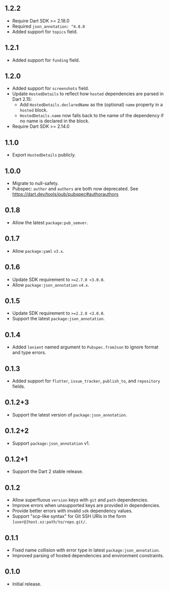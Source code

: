 ## 1.2.2

- Require Dart SDK >= 2.18.0
- Required `json_annotation: ^4.8.0`
- Added support for `topics` field.

## 1.2.1

- Added support for `funding` field.

## 1.2.0

- Added support for `screenshots` field.
- Update `HostedDetails` to reflect how `hosted` dependencies are parsed in
  Dart 2.15:
   - Add `HostedDetails.declaredName` as the (optional) `name` property in a 
     `hosted` block.
   - `HostedDetails.name` now falls back to the name of the dependency if no
      name is declared in the block.
- Require Dart SDK >= 2.14.0

## 1.1.0

- Export `HostedDetails` publicly.

## 1.0.0

- Migrate to null-safety.
- Pubspec: `author` and `authors` are both now deprecated.
  See https://dart.dev/tools/pub/pubspec#authorauthors

## 0.1.8

- Allow the latest `package:pub_semver`.

## 0.1.7

- Allow `package:yaml` `v3.x`.

## 0.1.6

- Update SDK requirement to `>=2.7.0 <3.0.0`.
- Allow `package:json_annotation` `v4.x`.

## 0.1.5

- Update SDK requirement to `>=2.2.0 <3.0.0`.
- Support the latest `package:json_annotation`.

## 0.1.4

- Added `lenient` named argument to `Pubspec.fromJson` to ignore format and type errors.

## 0.1.3

- Added support for `flutter`, `issue_tracker`, `publish_to`, and `repository`
  fields.

## 0.1.2+3

- Support the latest version of `package:json_annotation`.

## 0.1.2+2

- Support `package:json_annotation` v1.

## 0.1.2+1

- Support the Dart 2 stable release.

## 0.1.2

- Allow superfluous `version` keys with `git` and `path` dependencies.
- Improve errors when unsupported keys are provided in dependencies.
- Provide better errors with invalid `sdk` dependency values.
- Support "scp-like syntax" for Git SSH URIs in the form
  `[user@]host.xz:path/to/repo.git/`.

## 0.1.1

- Fixed name collision with error type in latest `package:json_annotation`.
- Improved parsing of hosted dependencies and environment constraints.

## 0.1.0

- Initial release.
